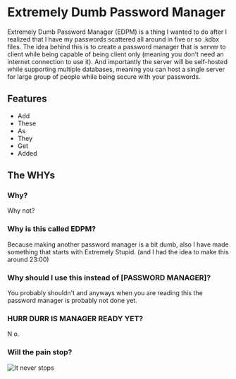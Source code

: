 # Extremely Dumb Password Manager
Extremely Dumb Password Manager (EDPM) is a thing I wanted to do after I realized that I have my passwords scattered all around in five or so .kdbx files.
The idea behind this is to create a password manager that is server to client while being capable of being client only (meaning you don't need an internet connection to use it).
And importantly the server will be self-hosted while supporting multiple databases, meaning you can host a single server for large group of people while being secure with your passwords.

## Features
* Add
* These
* As
* They
* Get
* Added

## The WHYs

### Why?
Why not?

### Why is this called EDPM?
Because making another password manager is a bit dumb, also I have made something that starts with Extremely Stupid. (and I had the idea to make this around 23:00)

### Why should I use this instead of [PASSWORD MANAGER]?
You probably shouldn't and anyways when you are reading this the password manager is probably not done yet.

### HURR DURR IS MANAGER READY YET?
N o.

### Will the pain stop?
![It never stops](https://media.discordapp.net/attachments/253167724807585792/721833826690662481/unknown.png)